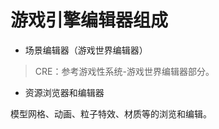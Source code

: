 # 游戏引擎编辑器组成    

- 场景编辑器（游戏世界编辑器）    

> CRE：参考游戏性系统-游戏世界编辑器部分。    

- 资源浏览器和编辑器    

模型网格、动画、粒子特效、材质等的浏览和编辑。    

